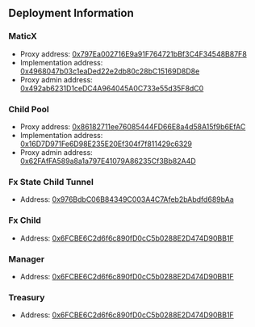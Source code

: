 ## Deployment Information

### MaticX

-   Proxy address: [0x797Ea002716E9a91F764721bBf3C4F34548B87F8](https://polygonscan.com/address/0x797Ea002716E9a91F764721bBf3C4F34548B87F8)
-   Implementation address: [0x4968047b03c1eaDed22e2db80c28bC15169D8D8e](https://polygonscan.com/address/0x4968047b03c1eaDed22e2db80c28bC15169D8D8e)
-   Proxy admin address: [0x492ab6231D1ceDC4A964045A0C733e55d35F8dC0](https://polygonscan.com/address/0x492ab6231D1ceDC4A964045A0C733e55d35F8dC0)

### Child Pool

-   Proxy address: [0x86182711ee76085444FD66E8a4d58A15f9b6EfAC](https://polygonscan.com/address/0x86182711ee76085444FD66E8a4d58A15f9b6EfAC)
-   Implementation address: [0x16D7D971Fe6D98E235E20Ef304f7f811429c6329](https://polygonscan.com/address/0x16D7D971Fe6D98E235E20Ef304f7f811429c6329)
-   Proxy admin address: [0x62FAfFA589a8a1a797E41079A86235Cf3Bb82A4D](https://polygonscan.com/address/0x62FAfFA589a8a1a797E41079A86235Cf3Bb82A4D)

### Fx State Child Tunnel

-   Address: [0x976BdbC06B84349C003A4C7Afeb2bAbdfd689bAa](https://polygonscan.com/address/0x976BdbC06B84349C003A4C7Afeb2bAbdfd689bAa)

### Fx Child

-   Address: [0x6FCBE6C2d6f6c890fD0cC5b0288E2D474D90BB1F](https://amoy.polygonscan.com/address/0x6FCBE6C2d6f6c890fD0cC5b0288E2D474D90BB1F)

### Manager

-   Address: [0x6FCBE6C2d6f6c890fD0cC5b0288E2D474D90BB1F](https://polygonscan.com/address/0x6FCBE6C2d6f6c890fD0cC5b0288E2D474D90BB1F)

### Treasury

-   Address: [0x6FCBE6C2d6f6c890fD0cC5b0288E2D474D90BB1F](https://polygonscan.com/address/0x6FCBE6C2d6f6c890fD0cC5b0288E2D474D90BB1F)
